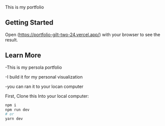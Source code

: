 This is my portfolio

## Getting Started

Open (https://portfolio-gilt-two-24.vercel.app/) with your browser to see the result.

## Learn More
-This is my persola portfolio

-I build it for my personal visualization

-you can ran it to your locan computer


First, Clone this Into your local computer:

```bash
npm i
npm run dev
# or
yarn dev
```



